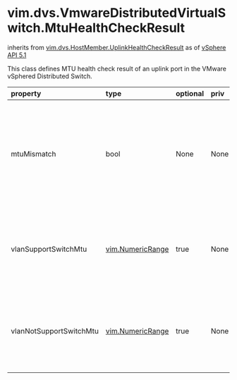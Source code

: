 vim.dvs.VmwareDistributedVirtualSwitch.MtuHealthCheckResult
===========================================================
inherits from [vim.dvs.HostMember.UplinkHealthCheckResult](docs/vim.dvs.HostMember.UplinkHealthCheckResult.md)
as of [vSphere API 5.1](vim.version.md#vim.version.version8)


This class defines MTU health check result of an uplink port   in the VMware vSphered Distributed Switch.

| property | type | optional | priv | desc |
|:---------|:-----|:---------|:-----|:-----|
| mtuMismatch | bool | None | None | True if the MTU configured in the vSphere Distributed Switch is different from   the value configured in the Physical NIC, else false. If it is true,   MTU health check is stopped. In this case, <a href="vim.dvs.VmwareDistributedVirtualSwitch.MtuHealthCheckResult.md#vlanSupportSwitchMtu">vlanSupportSwitchMtu</a> and   <a href="vim.dvs.VmwareDistributedVirtualSwitch.MtuHealthCheckResult.md#vlanNotSupportSwitchMtu">vlanNotSupportSwitchMtu</a> will not have values. |
| vlanSupportSwitchMtu | [vim.NumericRange](vim.NumericRange.md "vim.NumericRange") | true | None | The vlan's MTU setting on physical switch allows vSphere Distributed Switch   max MTU size packets passing.   If the vlan is not a range, but a single Id,   both start and end have the same value with the single vlan Id. |
| vlanNotSupportSwitchMtu | [vim.NumericRange](vim.NumericRange.md "vim.NumericRange") | true | None | The vlan's MTU setting on physical switch does not allow   vSphere Distributed Switch max MTU size packets passing.   If the vlan is not a range, but a single Id,   both start and end have the same value with the single vlan Id. |


